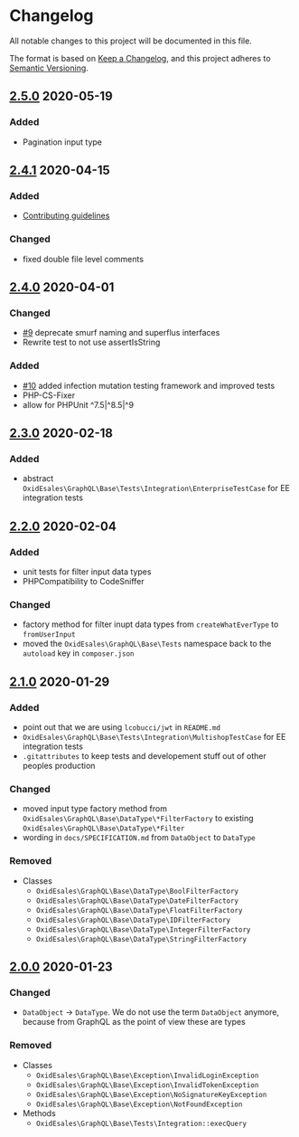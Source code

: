 # Changelog
All notable changes to this project will be documented in this file.

The format is based on [Keep a Changelog](https://keepachangelog.com/en/1.0.0/),
and this project adheres to [Semantic Versioning](https://semver.org/spec/v2.0.0.html).

## [2.5.0] 2020-05-19

### Added
- Pagination input type

## [2.4.1] 2020-04-15

### Added
- [Contributing guidelines](CONTRIBUTING.md)

### Changed
- fixed double file level comments

## [2.4.0] 2020-04-01

### Changed
- [#9](https://github.com/OXID-eSales/graphql-base-module/pull/9) deprecate smurf naming and superflus interfaces
- Rewrite test to not use assertIsString

### Added
- [#10](https://github.com/OXID-eSales/graphql-base-module/pull/10) added infection mutation testing framework and improved tests
- PHP-CS-Fixer
- allow for PHPUnit ^7.5|^8.5|^9

## [2.3.0] 2020-02-18

### Added
- abstract `OxidEsales\GraphQL\Base\Tests\Integration\EnterpriseTestCase` for EE integration tests

## [2.2.0] 2020-02-04

### Added
- unit tests for filter input data types
- PHPCompatibility to CodeSniffer

### Changed
- factory method for filter inupt data types from `createWhatEverType` to `fromUserInput`
- moved the `OxidEsales\GraphQL\Base\Tests` namespace back to the `autoload` key in `composer.json`

## [2.1.0] 2020-01-29

### Added
- point out that we are using `lcobucci/jwt` in `README.md`
- `OxidEsales\GraphQL\Base\Tests\Integration\MultishopTestCase` for EE integration tests
- `.gitattributes` to keep tests and developement stuff out of other peoples production

### Changed
- moved input type factory method from `OxidEsales\GraphQL\Base\DataType\*FilterFactory` to existing `OxidEsales\GraphQL\Base\DataType\*Filter`
- wording in `docs/SPECIFICATION.md` from `DataObject` to `DataType`

### Removed
- Classes
    - `OxidEsales\GraphQL\Base\DataType\BoolFilterFactory`
    - `OxidEsales\GraphQL\Base\DataType\DateFilterFactory`
    - `OxidEsales\GraphQL\Base\DataType\FloatFilterFactory`
    - `OxidEsales\GraphQL\Base\DataType\IDFilterFactory`
    - `OxidEsales\GraphQL\Base\DataType\IntegerFilterFactory`
    - `OxidEsales\GraphQL\Base\DataType\StringFilterFactory`

## [2.0.0] 2020-01-23

### Changed
- `DataObject` -> `DataType`. We do not use the term `DataObject` anymore, because from GraphQL as the point of view these are types

### Removed
- Classes
    - `OxidEsales\GraphQL\Base\Exception\InvalidLoginException`
    - `OxidEsales\GraphQL\Base\Exception\InvalidTokenException`
    - `OxidEsales\GraphQL\Base\Exception\NoSignatureKeyException`
    - `OxidEsales\GraphQL\Base\Exception\NotFoundException`
- Methods
    - `OxidEsales\GraphQL\Base\Tests\Integration::execQuery`

[2.5.0]: https://github.com/OXID-eSales/graphql-base-module/compare/v2.4.1...v2.5.0
[2.4.1]: https://github.com/OXID-eSales/graphql-base-module/compare/v2.4.0...v2.4.1
[2.4.0]: https://github.com/OXID-eSales/graphql-base-module/compare/v2.3.0...v2.4.0
[2.3.0]: https://github.com/OXID-eSales/graphql-base-module/compare/v2.2.0...v2.3.0
[2.2.0]: https://github.com/OXID-eSales/graphql-base-module/compare/v2.1.0...v2.2.0
[2.1.0]: https://github.com/OXID-eSales/graphql-base-module/compare/v2.0.0...v2.1.0
[2.0.0]: https://github.com/OXID-eSales/graphql-base-module/compare/v1.3.3...v2.0.0
